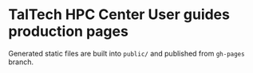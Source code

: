 # TalTech HPC Center User guides production pages

Generated static files are built into `public/` and published from `gh-pages` branch.
